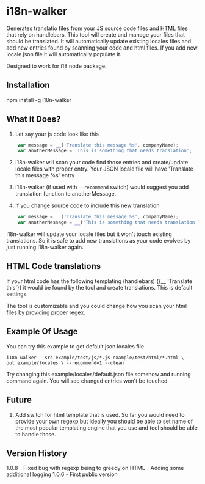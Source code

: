 # i18n-walker

Generates translatio files from your JS source code files and HTML files that rely on handlebars.
This tool will create and manage your files that should be translated. It will automatically update
existing locales files and add new entries found by scanning your code and html files.
If you add new locale json file it will automatically populate it.

Designed to work for i18 node package.

## Installation

npm install -g i18n-walker

## What it Does?

1. Let say your js code look like this
```javascript
    var message = __('Translate this message %s', companyName);
    var anotherMessage = 'This is something that needs translation';
```
2. i18n-walker will scan your code find those entries and create/update locale files with proper entry.
Your JSON locale file will have 'Translate this message %s' entry

3. i18n-walker (if used with `--recommend` switch) would suggest you add translation function to anotherMessage.

4. If you change source code to include this new translation
```javascript
    var message = __('Translate this message %s', companyName);
    var anotherMessage = __('This is something that needs translation');
```
i18n-walker will update your locale files but it won't touch existing translations.
So it is safe to add new translations as your code evolves by just running i18n-walker again.

## HTML Code translations
If your html code has the following templating (handlebars) {{__ 'Translate this'}} it would be found by the tool and create translations. This is default settings.

The tool is customizable and you could change how you scan your html files by providing proper regex.

## Example Of Usage

You can try this example to get default.json locales file.

`i18n-walker --src example/test/js/*.js example/test/html/*.html \
    --out example/locales \
    --recommend=1 --clean`

Try changing this example/locales/default.json file somehow and running command again. You will see
changed entries won't be touched.

## Future
1. Add switch for html template that is used. So far you would need to provide your own regexp but ideally you should be able to set name of the most popular templating engine that you use and tool should be able to handle those.

## Version History

1.0.8
	- Fixed bug with regexp being to greedy on HTML
	- Adding some additional logging
1.0.6
	- First public version